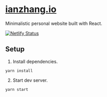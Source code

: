 # [ianzhang.io](https://www.ianzhang.io/)

Minimalistic personal website built with React.

[![Netlify Status](https://api.netlify.com/api/v1/badges/16bcd2bd-2680-4bfb-978f-1ab759f60454/deploy-status)](https://app.netlify.com/sites/gallant-villani-e98d0b/deploys)

## Setup

1. Install dependencies.

```
yarn install
```

2. Start dev server.

```
yarn start
```
